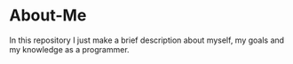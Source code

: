 # About-Me
In this repository I just make a brief description about myself, my goals and my knowledge as a programmer.
